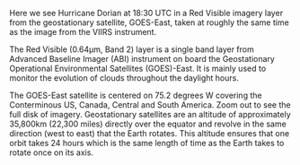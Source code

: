 Here we see Hurricane Dorian at 18:30 UTC in a Red Visible imagery layer from the geostationary satellite, GOES-East, taken at roughly the same time as the image from the VIIRS instrument. 

The Red Visible (0.64&mu;m, Band 2) layer is a single band layer from Advanced Baseline Imager (ABI) instrument on board the Geostationary Operational Environmental Satellites (GOES)-East. It is mainly used to monitor the evolution of clouds throughout the daylight hours.

The GOES-East satellite is centered on 75.2 degrees W covering the Conterminous US, Canada, Central and South America. Zoom out to see the full disk of imagery. Geostationary satellites are an altitude of approximately 35,800km (22,300 miles) directly over the equator and revolve in the same direction (west to east) that the Earth rotates. This altitude ensures that one orbit takes 24 hours which is the same length of time as the Earth takes to rotate once on its axis.

